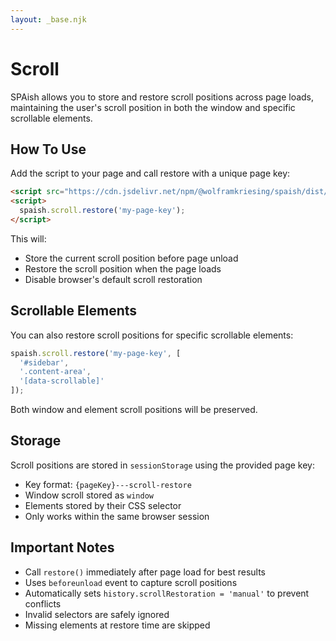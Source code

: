 ```yaml
---
layout: _base.njk
---
```


# Scroll

SPAish allows you to store and restore scroll positions across page loads, maintaining the user's scroll position in both the window and specific scrollable elements.

## How To Use

Add the script to your page and call restore with a unique page key:

```html
<script src="https://cdn.jsdelivr.net/npm/@wolframkriesing/spaish/dist/spaish.min.js"></script>
<script>
  spaish.scroll.restore('my-page-key');
</script>
```

This will:
- Store the current scroll position before page unload
- Restore the scroll position when the page loads
- Disable browser's default scroll restoration

## Scrollable Elements

You can also restore scroll positions for specific scrollable elements:

```javascript
spaish.scroll.restore('my-page-key', [
  '#sidebar',
  '.content-area',
  '[data-scrollable]'
]);
```

Both window and element scroll positions will be preserved.

## Storage

Scroll positions are stored in `sessionStorage` using the provided page key:
- Key format: `{pageKey}---scroll-restore`
- Window scroll stored as `window`
- Elements stored by their CSS selector
- Only works within the same browser session

## Important Notes

- Call `restore()` immediately after page load for best results
- Uses `beforeunload` event to capture scroll positions
- Automatically sets `history.scrollRestoration = 'manual'` to prevent conflicts
- Invalid selectors are safely ignored
- Missing elements at restore time are skipped